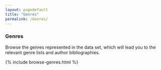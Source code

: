 ```yaml
---
layout: pagedefault
title: "Genres"
permalink: /Genres/
---
```

<div class="page_title"><h3>Genres</h3></div>

Browse the genres represented in the data set, which will lead you to the relevant genre lists and author bibliographies.

<div class="genres">
{% include browse-genres.html %}
</div>
